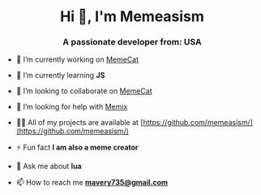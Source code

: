 <h1 align="center">Hi 👋, I'm Memeasism</h1>
<h3 align="center">A passionate developer from: USA</h3>

- 🔭 I’m currently working on [MemeCat](https://github.com/intLostDev/MemeCat)

- 🌱 I’m currently learning **JS**

- 👯 I’m looking to collaborate on [MemeCat](https://github.com/intLostDev/MemeCat)

- 🤝 I’m looking for help with [Memix](https://github.com/intLostDev/Memix)

- 👨‍💻 All of my projects are available at [https://github.com/memeasism/](https://github.com/memeasism/)

- ⚡ Fun fact **I am also a meme creator**

- 💬 Ask me about **lua**

- 📫 How to reach me **mavery735@gmail.com**
